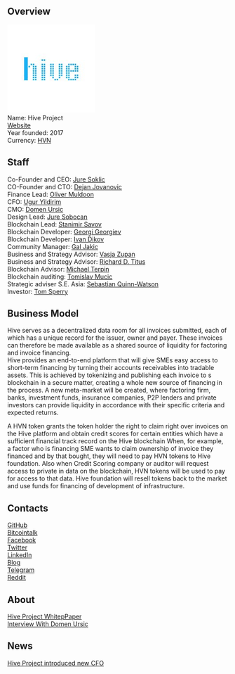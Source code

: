 ## Overview
![ logo](../projects/logo/hive.jpg)  
Name: Hive Project    
[Website](https://www.hive-project.net/)   
Year founded: 2017  
Currency: [HVN](https://coinmarketcap.com/currencies/hive/)     
## Staff
Co-Founder and CEO: [Jure Soklic](../people/jure_soklic.md)  
CO-Founder and CTO: [Dejan Jovanovic](../people/dejan_jovanovic.md)  
Finance Lead: [Oliver Muldoon](../people/oliver_muldoon.md)  
CFO: [Ugur Yildirim](../people/ugur_yildirim.md)  
CMO: [Domen Ursic](../people/domen_ursic.md)  
Design Lead: [Jure Sobocan](../people/jure_sobocan.md)  
Blockchain Lead: [Stanimir Savov](../people/stanimir_savov.md)  
Blockchain Developer: [Georgi Georgiev](../people/georgi_georgiev.md)  
Blockchain Developer: [Ivan Dikov](../people/ivan_dikov.md)  
Community Manager: [Gal Jakic](../people/gal_jakic.md)  
Business and Strategy Advisor: [Vasja Zupan](../people/vasja_zupan.md)  
Business and Strategy Advisor: [Richard D. Titus](../people/richard_titus.md)  
Blockchain Advisor: [Michael Terpin](../people/michael_terpin.md)  
Blockchain auditing: [Tomislav Mucic](../people/tomislav_mucic.md)  
Strategic adviser S.E. Asia: [Sebastian Quinn-Watson](../people/sebastian_watson.md)  
Investor: [Tom Sperry](../people/tom_sperry.md) 
## Business Model
Hive serves as a decentralized data room for all invoices submitted, each of which has a unique record for the issuer, owner and payer. These invoices can therefore be made available as a shared source of liquidity for factoring and invoice financing.  
Hive provides an end-to-end platform that will give SMEs easy access to short-term financing by turning their
accounts receivables into tradable assets. This is achieved by tokenizing and publishing each invoice to s
blockchain in a secure matter, creating a whole new source of financing in the process. A new meta-market
will be created, where factoring firm, banks, investment funds, insurance companies, P2P lenders and
private investors can provide liquidity in accordance with their specific criteria and expected returns. 
  
A HVN token grants the token holder the right to claim right over invoices on the Hive platform and obtain
credit scores for certain entities which have a sufficient financial track record on the Hive blockchain
When, for example, a factor who is financing SME wants to claim ownership of invoice they financed and by that
bought, they will need to pay HVN tokens to Hive foundation. Also when Credit Scoring company or auditor
will request access to private in data on the blockchain, HVN tokens will be used to pay for access to that
data. Hive foundation will resell tokens back to the market and use funds for financing of development of
infrastructure.
## Contacts
[GitHub](https://github.com/HiveProjectLTD)  
[Bitcointalk](https://bitcointalk.org/index.php?topic=1959159.0)   
[Facebook](https://www.facebook.com/HiveProject.net/)   
[Twitter](https://twitter.com/hiveproject_net)  
[LinkedIn](https://www.linkedin.com/company/18067195/)   
[Blog](https://medium.com/hiveproject-net)    
[Telegram](https://t.me/hiveprojectnet)  
[Reddit](https://www.reddit.com/r/HiveProject_net/)  
## About 
[Hive Project WhitepPaper](https://www.hive-project.net/whitepapers/Hive_Project_Whitepaper.pdf?v2)  
[Interview With Domen Ursic](https://www.youtube.com/watch?v=XRhhBiE77vM)  
## News
[Hive Project introduced new CFO](../news/hive_10-10-17.md)
